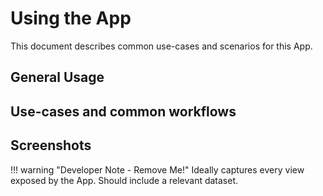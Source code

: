# Using the App

This document describes common use-cases and scenarios for this App.

## General Usage

## Use-cases and common workflows

## Screenshots

!!! warning "Developer Note - Remove Me!"
    Ideally captures every view exposed by the App. Should include a relevant dataset.
